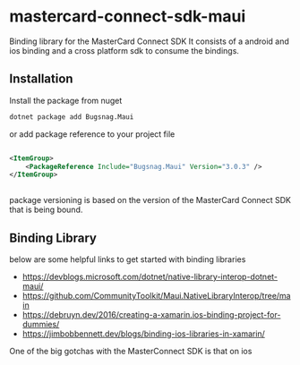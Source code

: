 # mastercard-connect-sdk-maui
Binding library for the MasterCard Connect SDK It consists of a android and ios binding and a cross platform sdk to consume the bindings.

## Installation

Install the package from nuget

```bash
dotnet package add Bugsnag.Maui
```

or add package reference to your project file

```xml

<ItemGroup>
    <PackageReference Include="Bugsnag.Maui" Version="3.0.3" />
</ItemGroup>
    
```

package versioning is based on the version of the MasterCard Connect SDK that is being bound.

## Binding Library
below are some helpful links to get started with binding libraries

* https://devblogs.microsoft.com/dotnet/native-library-interop-dotnet-maui/
* https://github.com/CommunityToolkit/Maui.NativeLibraryInterop/tree/main
* https://debruyn.dev/2016/creating-a-xamarin.ios-binding-project-for-dummies/
* https://jimbobbennett.dev/blogs/binding-ios-libraries-in-xamarin/

One of the big gotchas with the MasterConnect SDK is that on ios 